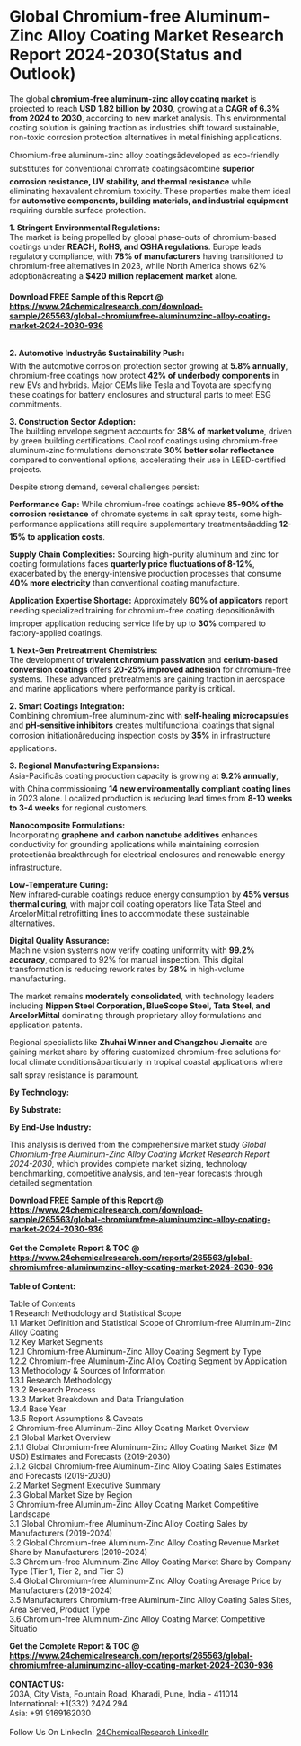 <h1>Global Chromium-free Aluminum-Zinc Alloy Coating Market Research Report 2024-2030(Status and Outlook)</h1><p>The global <strong>chromium-free aluminum-zinc alloy coating market</strong> is projected to reach <strong>USD 1.82 billion by 2030</strong>, growing at a <strong>CAGR of 6.3% from 2024 to 2030</strong>, according to new market analysis. This environmental coating solution is gaining traction as industries shift toward sustainable, non-toxic corrosion protection alternatives in metal finishing applications.</p><p>Chromium-free aluminum-zinc alloy coatingsâdeveloped as eco-friendly substitutes for conventional chromate coatingsâcombine <strong>superior corrosion resistance, UV stability, and thermal resistance</strong> while eliminating hexavalent chromium toxicity. These properties make them ideal for <strong>automotive components, building materials, and industrial equipment</strong> requiring durable surface protection.</p><p><strong>1. Stringent Environmental Regulations:</strong><br>
The market is being propelled by global phase-outs of chromium-based coatings under <strong>REACH, RoHS, and OSHA regulations</strong>. Europe leads regulatory compliance, with <strong>78% of manufacturers</strong> having transitioned to chromium-free alternatives in 2023, while North America shows 62% adoptionâcreating a <strong>$420 million replacement market</strong> alone.</p><div><b>Download FREE Sample of this Report @ 
            <a href="https://www.24chemicalresearch.com/download-sample/265563/global-chromiumfree-aluminumzinc-alloy-coating-market-2024-2030-936">
            https://www.24chemicalresearch.com/download-sample/265563/global-chromiumfree-aluminumzinc-alloy-coating-market-2024-2030-936</a></b></div><br><p><strong>2. Automotive Industryâs Sustainability Push:</strong><br>
With the automotive corrosion protection sector growing at <strong>5.8% annually</strong>, chromium-free coatings now protect <strong>42% of underbody components</strong> in new EVs and hybrids. Major OEMs like Tesla and Toyota are specifying these coatings for battery enclosures and structural parts to meet ESG commitments.</p><p><strong>3. Construction Sector Adoption:</strong><br>
The building envelope segment accounts for <strong>38% of market volume</strong>, driven by green building certifications. Cool roof coatings using chromium-free aluminum-zinc formulations demonstrate <strong>30% better solar reflectance</strong> compared to conventional options, accelerating their use in LEED-certified projects.</p><p>Despite strong demand, several challenges persist:</p><p><strong>Performance Gap:</strong> While chromium-free coatings achieve <strong>85-90% of the corrosion resistance</strong> of chromate systems in salt spray tests, some high-performance applications still require supplementary treatmentsâadding <strong>12-15% to application costs</strong>.</p><p>
  </p><p><strong>Supply Chain Complexities:</strong> Sourcing high-purity aluminum and zinc for coating formulations faces <strong>quarterly price fluctuations of 8-12%</strong>, exacerbated by the energy-intensive production processes that consume <strong>40% more electricity</strong> than conventional coating manufacture.</p><p><strong>Application Expertise Shortage:</strong> Approximately <strong>60% of applicators</strong> report needing specialized training for chromium-free coating depositionâwith improper application reducing service life by up to <strong>30%</strong> compared to factory-applied coatings.</p><p><strong>1. Next-Gen Pretreatment Chemistries:</strong><br>
The development of <strong>trivalent chromium passivation</strong> and <strong>cerium-based conversion coatings</strong> offers <strong>20-25% improved adhesion</strong> for chromium-free systems. These advanced pretreatments are gaining traction in aerospace and marine applications where performance parity is critical.</p><p><strong>2. Smart Coatings Integration:</strong><br>
Combining chromium-free aluminum-zinc with <strong>self-healing microcapsules</strong> and <strong>pH-sensitive inhibitors</strong> creates multifunctional coatings that signal corrosion initiationâreducing inspection costs by <strong>35%</strong> in infrastructure applications.</p><p><strong>3. Regional Manufacturing Expansions:</strong><br>
Asia-Pacificâs coating production capacity is growing at <strong>9.2% annually</strong>, with China commissioning <strong>14 new environmentally compliant coating lines</strong> in 2023 alone. Localized production is reducing lead times from <strong>8-10 weeks to 3-4 weeks</strong> for regional customers.</p><p><strong>Nanocomposite Formulations:</strong><br>
    Incorporating <strong>graphene and carbon nanotube additives</strong> enhances conductivity for grounding applications while maintaining corrosion protectionâa breakthrough for electrical enclosures and renewable energy infrastructure.</p><p><strong>Low-Temperature Curing:</strong><br>
    New infrared-curable coatings reduce energy consumption by <strong>45% versus thermal curing</strong>, with major coil coating operators like Tata Steel and ArcelorMittal retrofitting lines to accommodate these sustainable alternatives.</p><p><strong>Digital Quality Assurance:</strong><br>
    Machine vision systems now verify coating uniformity with <strong>99.2% accuracy</strong>, compared to 92% for manual inspection. This digital transformation is reducing rework rates by <strong>28%</strong> in high-volume manufacturing.</p><p>The market remains <strong>moderately consolidated</strong>, with technology leaders including <strong>Nippon Steel Corporation, BlueScope Steel, Tata Steel, and ArcelorMittal</strong> dominating through proprietary alloy formulations and application patents.</p><p>Regional specialists like <strong>Zhuhai Winner and Changzhou Jiemaite</strong> are gaining market share by offering customized chromium-free solutions for local climate conditionsâparticularly in tropical coastal applications where salt spray resistance is paramount.</p><p><strong>By Technology:</strong></p><p><strong>By Substrate:</strong></p><p><strong>By End-Use Industry:</strong></p><p>This analysis is derived from the comprehensive market study <em>Global Chromium-free Aluminum-Zinc Alloy Coating Market Research Report 2024-2030</em>, which provides complete market sizing, technology benchmarking, competitive analysis, and ten-year forecasts through detailed segmentation.</p><div><b>Download FREE Sample of this Report @ 
            <a href="https://www.24chemicalresearch.com/download-sample/265563/global-chromiumfree-aluminumzinc-alloy-coating-market-2024-2030-936">
            https://www.24chemicalresearch.com/download-sample/265563/global-chromiumfree-aluminumzinc-alloy-coating-market-2024-2030-936</a></b></div><br><div><b>Get the Complete Report & TOC @ 
            <a href="https://www.24chemicalresearch.com/reports/265563/global-chromiumfree-aluminumzinc-alloy-coating-market-2024-2030-936">
            https://www.24chemicalresearch.com/reports/265563/global-chromiumfree-aluminumzinc-alloy-coating-market-2024-2030-936</a></b></div><br>
            <b>Table of Content:</b><p>Table of Contents<br />
1 Research Methodology and Statistical Scope<br />
1.1 Market Definition and Statistical Scope of Chromium-free Aluminum-Zinc Alloy Coating<br />
1.2 Key Market Segments<br />
1.2.1 Chromium-free Aluminum-Zinc Alloy Coating Segment by Type<br />
1.2.2 Chromium-free Aluminum-Zinc Alloy Coating Segment by Application<br />
1.3 Methodology & Sources of Information<br />
1.3.1 Research Methodology<br />
1.3.2 Research Process<br />
1.3.3 Market Breakdown and Data Triangulation<br />
1.3.4 Base Year<br />
1.3.5 Report Assumptions & Caveats<br />
2 Chromium-free Aluminum-Zinc Alloy Coating Market Overview<br />
2.1 Global Market Overview<br />
2.1.1 Global Chromium-free Aluminum-Zinc Alloy Coating Market Size (M USD) Estimates and Forecasts (2019-2030)<br />
2.1.2 Global Chromium-free Aluminum-Zinc Alloy Coating Sales Estimates and Forecasts (2019-2030)<br />
2.2 Market Segment Executive Summary<br />
2.3 Global Market Size by Region<br />
3 Chromium-free Aluminum-Zinc Alloy Coating Market Competitive Landscape<br />
3.1 Global Chromium-free Aluminum-Zinc Alloy Coating Sales by Manufacturers (2019-2024)<br />
3.2 Global Chromium-free Aluminum-Zinc Alloy Coating Revenue Market Share by Manufacturers (2019-2024)<br />
3.3 Chromium-free Aluminum-Zinc Alloy Coating Market Share by Company Type (Tier 1, Tier 2, and Tier 3)<br />
3.4 Global Chromium-free Aluminum-Zinc Alloy Coating Average Price by Manufacturers (2019-2024)<br />
3.5 Manufacturers Chromium-free Aluminum-Zinc Alloy Coating Sales Sites, Area Served, Product Type<br />
3.6 Chromium-free Aluminum-Zinc Alloy Coating Market Competitive Situatio</p><div><b>Get the Complete Report & TOC @ 
            <a href="https://www.24chemicalresearch.com/reports/265563/global-chromiumfree-aluminumzinc-alloy-coating-market-2024-2030-936">
            https://www.24chemicalresearch.com/reports/265563/global-chromiumfree-aluminumzinc-alloy-coating-market-2024-2030-936</a></b></div><br><b>CONTACT US:</b><br>
            203A, City Vista, Fountain Road, Kharadi, Pune, India - 411014<br>
            International: +1(332) 2424 294<br>
            Asia: +91 9169162030 <br><br>
            Follow Us On LinkedIn: <a href="https://www.linkedin.com/company/24chemicalresearch/">24ChemicalResearch LinkedIn</a>